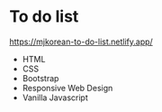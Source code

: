 # To do list
https://mjkorean-to-do-list.netlify.app/
- HTML
- CSS
- Bootstrap
- Responsive Web Design
- Vanilla Javascript
